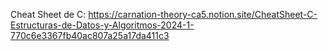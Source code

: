 Cheat Sheet de C: https://carnation-theory-ca5.notion.site/CheatSheet-C-Estructuras-de-Datos-y-Algoritmos-2024-1-770c6e3367fb40ac807a25a17da411c3
